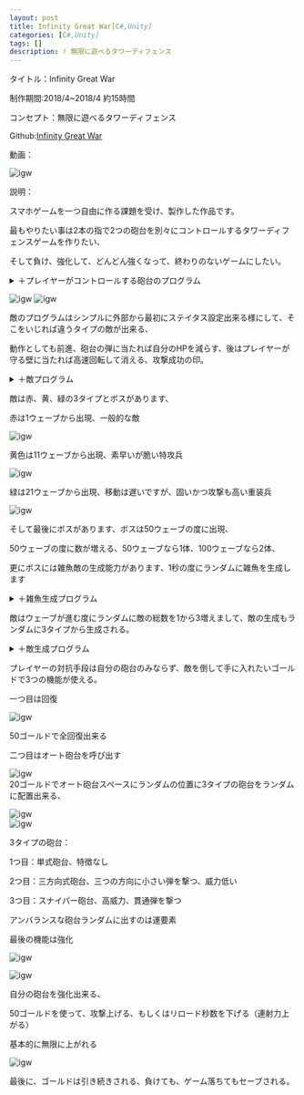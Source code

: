 ```yaml
---
layout: post
title: Infinity Great War[C#,Unity]
categories: [C#,Unity]
tags: []
description: ! 無限に遊べるタワーディフェンス
---
```

タイトル：Infinity Great War

制作期間:2018/4~2018/4 約15時間

コンセプト：無限に遊べるタワーディフェンス

Github:[Infinity Great War](https://github.com/savioleung/Infinity-Great-War)

動画：

![igw](https://raw.githubusercontent.com/savioleung/savioleung.github.io/master/images/igw/igw_1.png)

説明：

スマホゲームを一つ自由に作る課題を受け、製作した作品です。

最もやりたい事は2本の指で2つの砲台を別々にコントロールするタワーディフェンスゲームを作りたい、

そして負け、強化して、どんどん強くなって、終わりのないゲームにしたい。

<details>
    <summary>＋プレイヤーがコントロールする砲台のプログラム</summary>
    {% highlight csharp %}
void gunControl()
{
    cdd += 1 * Time.deltaTime;
    if (cdd >= cd)
    {
        cdd = 0;
        GameObject clone = Instantiate(bullet, new Vector3(bp.transform.position.x, bp.transform.position.y, bp.transform.position.z - 10), transform.rotation) as GameObject;

        //clone.transform.parent = this.transform;
        Destroy(clone, 3);
        GameObject clone2 = Instantiate(bullet, new Vector3(bp2.transform.position.x, bp2.transform.position.y, bp2.transform.position.z - 10), transform.rotation) as GameObject;
        Destroy(clone2, 3);
    }
#if UNITY_EDITOR
    Vector3 norTar = (Camera.main.ScreenToWorldPoint(Input.mousePosition) - transform.position).normalized;
    float angle = Mathf.Atan2(norTar.y, norTar.x) * Mathf.Rad2Deg;

    Quaternion rotation = new Quaternion();
    rotation.eulerAngles = new Vector3(0, 0, angle - 90);
    transform.rotation = rotation;
#else　//スマホの場合
		Touch myTouch = Input.GetTouch(0);
		Touch[] myTouches = Input.touches;
		for (int i = 0; i < Input.touchCount; i++) {
			if (Input.touchCount <= 1|| this.tag=="gun") {
				if (Input.touches [0].phase == TouchPhase.Began || Input.touches [0].phase == TouchPhase.Moved) {
					Vector2 norTar = (Camera.main.ScreenToWorldPoint (Input.touches [0].position) - transform.position).normalized;
					float angle = Mathf.Atan2 (norTar.y, norTar.x) * Mathf.Rad2Deg;

					Quaternion rotation = new Quaternion ();
					rotation.eulerAngles = new Vector3 (0, 0, angle - 90);
					transform.rotation = rotation;
				}
			}
			if (this.tag == "gun2") {
				if (Input.touches [1].phase == TouchPhase.Began || Input.touches [1].phase == TouchPhase.Moved) {
					Vector2 norTar = (Camera.main.ScreenToWorldPoint (Input.touches [1].position) - transform.position).normalized;
					float angle = Mathf.Atan2 (norTar.y, norTar.x) * Mathf.Rad2Deg;

					Quaternion rotation = new Quaternion ();
					rotation.eulerAngles = new Vector3 (0, 0, angle - 90);
					transform.rotation = rotation;
				}
			}
			}
#endif
}
{% endhighlight %}
</details>

![igw](https://raw.githubusercontent.com/savioleung/savioleung.github.io/master/images/igw/igw_2.png)
![igw](https://raw.githubusercontent.com/savioleung/savioleung.github.io/master/images/igw/igw_3.png)

敵のプログラムはシンプルに外部から最初にステイタス設定出来る様にして、そこをいじれば違うタイプの敵が出来る、

動作としても前進、砲台の弾に当たれば自分のHPを減らす、後はプレイヤーが守る壁に当たれば高速回転して消える、攻撃成功の印。

<details>
    <summary>＋敵プログラム</summary>
{% highlight csharp %}
Rigidbody2D body;
	public float speed=1,hp=100f,atk=5;

	public int getGold = 1;
	bool hit=false;
	// Use this for initialization
	void Start () {
		body = GetComponent<Rigidbody2D> ();


	}
	void Update(){
		body.velocity = transform.right * -speed;
		if (hp <= 0) {
			
			Destroy (this.gameObject);
		}
		if (hit) {
			body.velocity = Vector3.zero;
			transform.Rotate(Vector3.back *(3600* Time.deltaTime), Space.World);
		}

	}

	void OnTriggerEnter2D(Collider2D other){
		if (other.gameObject.tag == "bullet") {
			hp -= other.GetComponent<bullet> ().atk;
			Destroy (other.gameObject);
		} else if (other.gameObject.tag == "bullet_s") {
			
			hp -= other.GetComponent<bullet> ().atk;

		}else if(other.gameObject.tag!="enemy") {
			hit = true;
		}
{% endhighlight %}

</details>

敵は赤、黄、緑の3タイプとボスがあります、

赤は1ウェーブから出現、一般的な敵

![igw](https://raw.githubusercontent.com/savioleung/savioleung.github.io/master/images/igw/igw_9.png)

黄色は11ウェーブから出現、素早いが脆い特攻兵

![igw](https://raw.githubusercontent.com/savioleung/savioleung.github.io/master/images/igw/igw_11.png)

緑は21ウェーブから出現、移動は遅いですが、固いかつ攻撃も高い重装兵

![igw](https://raw.githubusercontent.com/savioleung/savioleung.github.io/master/images/igw/igw_12.png)

そして最後にボスがあります、ボスは50ウェーブの度に出現、

50ウェーブの度に数が増える、50ウェーブなら1体、100ウェーブなら2体、

更にボスには雑魚敵の生成能力があります、1秒の度にランダムに雑魚を生成します

<details>
    <summary>＋雑魚生成プログラム</summary>
    {% highlight csharp %}
void zakoSpawn()
{
	cdd += 1 * Time.deltaTime;
	if (cdd >= cd)
	{
		cdd = 0;
		int b = Random.Range(1, 4);
		if (b == 1)
		{
			Instantiate(en1, e1.transform.position, Quaternion.identity);
		}
		if (b == 2)
		{
			Instantiate(en2, e2.transform.position, Quaternion.identity);
		}
		if (b == 3)
		{
			Instantiate(en3, e3.transform.position, Quaternion.identity);
		}
	}
}
{% endhighlight %}
</details>

敵はウェーブが進む度にランダムに敵の総数を1から3増えまして、敵の生成もランダムに3タイプから生成される。

<details>
    <summary>＋敵生成プログラム</summary>
    {% highlight csharp %}
void enemySpawn()
{
	if (game)
	{
		GameObject[] enemys = GameObject.FindGameObjectsWithTag("enemy");
		if (enemys.Length <= 0)
		{
			w++;

			enemyNo += Random.Range(1, 3);
			x += Random.Range(2, 4);
			if ((w % 50) == 0)
			{
				for (int i = 0; i < bs; i++)
				{
					Instantiate(boss, new Vector3(Random.Range(16, 16 + (9 * bs)), 0, -100), Quaternion.identity);

				}
				bs++;

			}
			else
			{
				for (int i = 0; i < enemyNo; i++)
				{
					if (w <= 10)
					{
						Instantiate(enemy1, new Vector3(Random.Range(14.0f, x), Random.Range(-6.0f, 6.0f), -100), Quaternion.identity);


					}
					else if (w <= 20)
					{
						int b = Random.Range(1, 3);
						if (b == 1)
						{
							Instantiate(enemy1, new Vector3(Random.Range(14.0f, x), Random.Range(-6.0f, 6.0f), -100), Quaternion.identity);
						}
						if (b == 2)
						{
							Instantiate(enemy2, new Vector3(Random.Range(14.0f, x), Random.Range(-6.0f, 6.0f), -100), Quaternion.identity);
						}

					}
					else
					{
						int b = Random.Range(1, 4);
						if (b == 1)
						{
							Instantiate(enemy1, new Vector3(Random.Range(14.0f, x), Random.Range(-6.0f, 6.0f), -100), Quaternion.identity);
						}
						if (b == 2)
						{
							Instantiate(enemy2, new Vector3(Random.Range(14.0f, x), Random.Range(-6.0f, 6.0f), -100), Quaternion.identity);
						}
						if (b == 3)
						{
							Instantiate(enemy3, new Vector3(Random.Range(14.0f, x), Random.Range(-6.0f, 6.0f), -100), Quaternion.identity);
						}
					}
				}
			}
		}


		enetxt.text = "Enemy:" + enemys.Length.ToString();
		for (int i = 0; i < enemys.Length; i++)
		{
			if (enemys[i].GetComponent<enemy>().hp <= 0)
			{
				g += enemys[i].GetComponent<enemy>().getGold;

			}
		}
	}
}
{% endhighlight %}
</details>

プレイヤーの対抗手段は自分の砲台のみならず、敵を倒して手に入れたいゴールドで3つの機能が使える。

一つ目は回復

![igw](https://raw.githubusercontent.com/savioleung/savioleung.github.io/master/images/igw/igw_6.png)<br>

50ゴールドで全回復出来る


二つ目はオート砲台を呼び出す


![igw](https://raw.githubusercontent.com/savioleung/savioleung.github.io/master/images/igw/igw_8.png)<br>
20ゴールドでオート砲台スペースにランダムの位置に3タイプの砲台をランダムに配置出来る、

![igw](https://raw.githubusercontent.com/savioleung/savioleung.github.io/master/images/igw/igw_5.png)<br>
![igw](https://raw.githubusercontent.com/savioleung/savioleung.github.io/master/images/igw/igw_13.png)

3タイプの砲台：

1つ目：単式砲台、特徴なし

2つ目：三方向式砲台、三つの方向に小さい弾を撃つ、威力低い

3つ目：スナイパー砲台、高威力、貫通弾を撃つ

アンバランスな砲台ランダムに出すのは運要素

最後の機能は強化

![igw](https://raw.githubusercontent.com/savioleung/savioleung.github.io/master/images/igw/igw_7.png)<br>

![igw](https://raw.githubusercontent.com/savioleung/savioleung.github.io/master/images/igw/igw_10.png)

自分の砲台を強化出来る、

50ゴールドを使って、攻撃上げる、もしくはリロード秒数を下げる（連射力上がる）

基本的に無限に上がれる


![igw](https://raw.githubusercontent.com/savioleung/savioleung.github.io/master/images/igw/igw_14.png)

最後に、ゴールドは引き続きされる、負けても、ゲーム落ちてもセーブされる。
